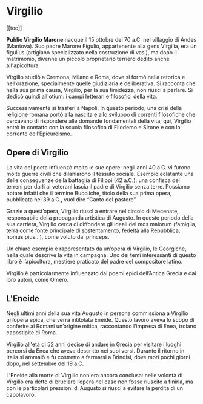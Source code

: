 # Virgilio

[[toc]]

**Publio Virgilio Marone** nacque il 15 ottobre del 70 a.C. nel villaggio di Andes (Mantova). Suo padre Marone Figulio, appartenente alla gens Virgilia, era un figulius (artigiano specializzato nella costruzione di vasi), ma dopo il matrimonio, divenne un piccolo proprietario terriero dedito anche all'apicoltura.

Virgilio studiò a Cremona, Milano e Roma, dove si formò nella retorica e nell’orazione, specialmente quelle giudiziaria e deliberativa. Si racconta che nella sua prima causa, Virgilio, per la sua timidezza, non riuscì a parlare. Si dedicò quindi all'otium: i campi letterari e filosofici della vita.

Successivamente si trasferì a Napoli. In questo periodo, una crisi della religione romana portò alla nascita e allo sviluppo di correnti filosofiche che cercavano di rispondere alle domande fondamentali della vita; qui, Virgilio entrò in contatto con la scuola filosofica di Filodemo e Sirone e con la corrente dell’Epicureismo.

## Opere di Virgilio

La vita del poeta influenzò molto le sue opere: negli anni 40 a.C. vi furono molte guerre civili che dilaniarono il tessuto sociale. Esempio eclatante una delle conseguenze della battaglia di Filippi (42 a.C.): una confisca dei terreni per darli ai veterani lascia il padre di Virgilio senza terre. Possiamo notare infatti che il termine Bucoliche, titolo della sua prima opera, pubblicata nel 39 a.C., vuol dire “Canto del pastore”.

Grazie a quest’opera, Virgilio riuscì a entrare nel circolo di Mecenate, responsabile della propaganda artistica di Augusto. In questo periodo della sua carriera, Virgilio cerca di diffondere gli ideali del mos maiorum (famiglia, terra come fonte principale di sostentamento, fedeltà alla Repubblica, homus pius...), come voluto dal princeps.

Un chiaro esempio è rappresentato da un’opera di Virgilio, le Georgiche, nella quale descrive la vita in campagna. Uno dei temi interessanti di questo libro è l’apicoltura, mestiere praticato del padre del compositore latino.

Virgilio è particolarmente influenzato dai poemi epici dell’Antica Grecia e dai loro autori, come Omero.

## L'Eneide

Negli ultimi anni della sua vita Augusto in persona commissiona a Virgilio un’opera epica, che verrà intitolata Eneide. Questo lavoro aveva lo scopo di conferire ai Romani un’origine mitica, raccontando l’impresa di Enea, troiano capostipite di Roma.

Virgilio all'età di 52 anni decise di andare in Grecia per visitare i luoghi percorsi da Enea che aveva descritto nei suoi versi. Durante il ritorno in Italia si ammalò e fu costretto a fermarsi a Brindisi, dove morì pochi giorni dopo, nel settembre del 19 a.C.

L'Eneide alla morte di Virgilio non era ancora conclusa: nelle volontà di Virgilio era detto di bruciare l’opera nel caso non fosse riuscito a finirla, ma con le particolari pressioni di Augusto si riuscì a evitare la perdita di un capolavoro.
